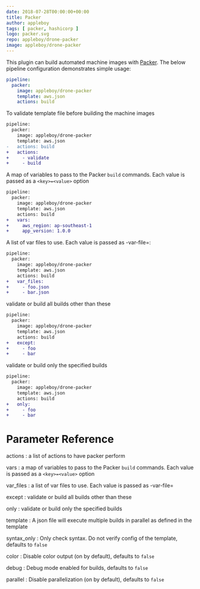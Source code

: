 ```yaml
---
date: 2018-07-28T00:00:00+00:00
title: Packer
author: appleboy
tags: [ packer, hashicorp ]
logo: packer.svg
repo: appleboy/drone-packer
image: appleboy/drone-packer
---
```


This plugin can build automated machine images with [Packer](https://www.packer.io/). The below pipeline configuration demonstrates simple usage:

```yaml
pipeline:
  packer:
    image: appleboy/drone-packer
    template: aws.json
    actions: build
```

To validate template file before building the machine images

```diff
pipeline:
  packer:
    image: appleboy/drone-packer
    template: aws.json
-   actions: build
+   actions:
+     - validate
+     - build
```

A map of variables to pass to the Packer `build` commands. Each value is passed as a `<key>=<value>` option

```diff
pipeline:
  packer:
    image: appleboy/drone-packer
    template: aws.json
    actions: build
+   vars:
+     aws_region: ap-southeast-1
+     app_version: 1.0.0
```

A list of var files to use. Each value is passed as -var-file=<value>:

```diff
pipeline:
  packer:
    image: appleboy/drone-packer
    template: aws.json
    actions: build
+   var_files:
+     - foo.json
+     - bar.json
```

validate or build all builds other than these

```diff
pipeline:
  packer:
    image: appleboy/drone-packer
    template: aws.json
    actions: build
+   except:
+     - foo
+     - bar
```

validate or build only the specified builds

```diff
pipeline:
  packer:
    image: appleboy/drone-packer
    template: aws.json
    actions: build
+   only:
+     - foo
+     - bar
```

# Parameter Reference

actions
: a list of actions to have packer perform

vars
: a map of variables to pass to the Packer `build` commands. Each value is passed as a `<key>=<value>` option

var_files
: a list of var files to use. Each value is passed as -var-file=<value>

except
: validate or build all builds other than these

only
: validate or build only the specified builds

template
: A json file will execute multiple builds in parallel as defined in the template

syntax_only
: Only check syntax. Do not verify config of the template, defaults to `false`

color
: Disable color output (on by default), defaults to `false`

debug
: Debug mode enabled for builds, defaults to `false`

parallel
: Disable parallelization (on by default), defaults to `false`
